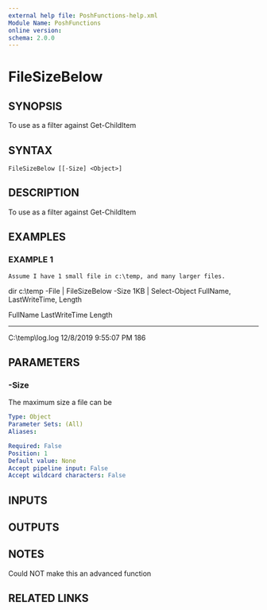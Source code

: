 ```yaml
---
external help file: PoshFunctions-help.xml
Module Name: PoshFunctions
online version:
schema: 2.0.0
---
```


# FileSizeBelow

## SYNOPSIS
To use as a filter against Get-ChildItem

## SYNTAX

```
FileSizeBelow [[-Size] <Object>]
```

## DESCRIPTION
To use as a filter against Get-ChildItem

## EXAMPLES

### EXAMPLE 1
```
Assume I have 1 small file in c:\temp, and many larger files.
```

dir c:\temp -File | FileSizeBelow -Size 1KB | Select-Object FullName, LastWriteTime, Length

FullName        LastWriteTime        Length
--------        -------------        ------
C:\temp\log.log 12/8/2019 9:55:07 PM    186

## PARAMETERS

### -Size
The maximum size a file can be

```yaml
Type: Object
Parameter Sets: (All)
Aliases:

Required: False
Position: 1
Default value: None
Accept pipeline input: False
Accept wildcard characters: False
```

## INPUTS

## OUTPUTS

## NOTES
Could NOT make this an advanced function

## RELATED LINKS
